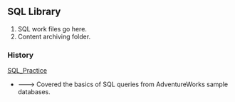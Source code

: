 <!-- FAQ Section Starts -->
## SQL Library
1. SQL work files go here.
2. Content archiving folder.

<!-- FAQ Section Ends -->


<!-- MAP Section Starts -->
### History
[SQL_Practice](https://github.com/mommafish/BCG_Rise/tree/main/2__SQL_Library/SQL_Practice)
* ---> Covered the basics of SQL queries from AdventureWorks sample databases.

<!-- MAP Section Ends -->